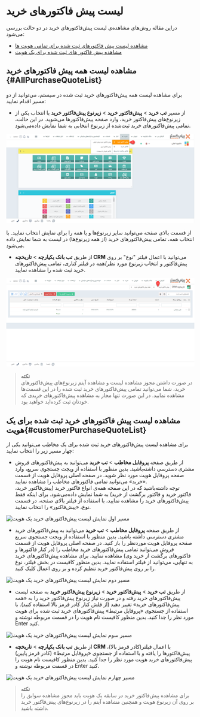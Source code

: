# لیست پیش فاکتورهای خرید
دراین مقاله روش‌های مشاهده‌ی لیست پیش‌فاکتورهای خرید در دو حالت بررسی می‌شود:<br>
- [مشاهده لیست پیش فاکتورهای ثبت شده برای تمامی هویت ها](#AllPurchaseQuoteList)
- [مشاهده پیش فاکتور های ثبت شده برای یک هویت](#customerQuotList)

## مشاهده لیست همه پیش فاکتورهای خرید {#AllPurchaseQuoteList}
برای مشاهده لیست همه پیش‌فاکتورهای خرید ثبت شده در سیستم، می‌توانید از دو مسیر اقدام نمایید:<br>

- از مسیر **تب خرید** > **پیش‌فاکتور خرید** > **زیرنوع پیش‌فاکتور خرید**
با انتخاب یکی از زیرنوع‌های پیش‌فاکتور خرید، وارد صفحه پیش‌فاکتورها می‌شوید. در این حالت، تمامی پیش‌فاکتورهای خرید ثبت‌شده از زیرنوع انتخابی به شما نمایش داده‌می‌شود.<br>


![مسیر اول نمایش لیست فاکتورهای خرید تمامی هویت‌ها](./Images/all-purchase-quote-list-method1.png)

از قسمت بالای صفحه می‌توانید سایر زیرنوع‌ها و یا همه را برای نمایش انتخاب نمایید. با انتخاب همه، تمامی پیش‌فاکتورهای خرید (از همه زیرنوع‌ها) در لیست به شما نمایش داده می‌شود.

- از طریق **تب بانک یکپارچه** > **تاریخچه CRM**  می‌توانید با اعمال فیلتر "نوع" بر روی پیش‌فاکتور و انتخاب زیرنوع مورد نظر/همه در فیلتر کناری، تمامی پیش‌فاکتورهای خرید ثبت شده را مشاهده نمایید.

![مسیر دوم نمایش لیست پیش فاکتورهای تمامی هویت‌ها](./Images/all-purchase-quote-list-method2.png)

> **نکته**<br>
> در صورت داشتن مجوز مشاهده لیست و مشاهده آیتم زیرنوع‌های پیش‌فاکتورهای خرید، شما می‌توانید تمامی پیش‌فاکتورهای خرید ثبت شده را در این قسمت‌ها مشاهده نمایید. در این صورت تنها مجاز به مشاهده پیش‌فاکتورهای خریدی که خودتان ثبت کرده‌اید خواهید بود.<br>

## مشاهده لیست پیش فاکتورهای خرید ثبت شده برای یک هویت{#customerPurchaseQuoteList}
برای مشاهده لیست پیش‌فاکتورهای خرید ثبت شده برای یک مخاطب می‌توانید یکی از چهار مسیر زیر را انتخاب نمایید:<br>

- از طریق صفحه **پروفایل مخاطب** > **تب خرید** می‌توانید به پیش‌فاکتورهای فروش مشتری دسترسی داشته‌باشید. بدین منظور با استفاده از ویجت جستجوی سریع، وارد صفحه پروفایل هویت مورد نظر شوید. در صفحه اصلی پروفایل هویت از قسمت «خرید» می‌توانید تمامی فاکتورهای مخاطب را مشاهده نمایید. <br>
توجه داشته‌باشید که در این صفحه همه‌ی انواع فاکتور خرید (پیش‌فاکتور خرید، فاکتور خرید و فاکتور برگشت از خرید) به شما نمایش داده‌می‌شود. برای اینکه فقط پیش‌فاکتورهای خرید را مشاهده نمایید، با استفاده از فیلتر بالای صفحه، در قسمت نوع، «پیش‌فاکتور» را انتخاب نمایید.<br>
 
![مسیر اول نمایش لیست پیش‌فاکتورهای خرید یک هویت ](./Images/customer-quoate-list-method1.2.8.3.png)

- از طریق صفحه **پروفایل مخاطب** > **تب خرید** می‌توانید به پیش‌فاکتورهای خرید مشتری دسترسی داشته باشید. بدین منظور با استفاده از ویجت جستجوی سریع صفحه پروفایل هویت موردنظر را باز کنید. در صفحه اصلی پروفایل هویت از قسمت فروش می‌توانید تمامی پیش‌فاکتورهای خرید مخاطب را (در کنار ‌فاکتورها و فاکتورهای برگشت از خرید وی) مشاهده نمایید. برای مشاهده پیش‌فاکتورهای خرید به تنهایی، می‌توانید از فیلتر استفاده نمایید. بدین منظور کافیست در بخش فیلتر، نوع را بر روی پیش‌فاکتور خرید تنظیم کرده و بر روی اعمال کلیک کنید. <br>

![مسیر دوم نمایش لیست پیش‌فاکتورهای خرید یک هویت](./Images/customer-quoate-list-method2.2.8.3.png)

- از طریق **تب خرید** > **پیش‌فاکتور خرید** > **زیرنوع پیش‌فاکتور خرید** به صفحه لیست پیش‌فاکتورهای خرید رفته و در صورت نیاز زیرنوع پیش‌فاکتور خرید را به «همه پیش‌فاکتورهای خرید» تغییر دهید (از فلش کنار کادر قرمز بالا استفاده کنید). با استفاده از جستجوی «پروفایل مرتبط» پیش‌فاکتورهای خرید ثبت شده برای هویت مورد نظر را جدا کنید. بدین منظور کافیست نام هویت را در  قسمت مربوطه نوشته و Enter کنید.
 
![مسیر سوم نمایش لیست پیش‌فاکتورهای خرید یک هویت](./Images/customer-quoate-list-method3.2.8.3.png)

- از طریق **تب بانک یکپارچه** > **تاریخچه CRM** با اعمال فیلتر(کادر قرمز بالا)،  پیش‌فاکتورها را یافته  و با استفاده از جستجوی «پروفایل مرتبط» (کادر قرمز پایین) پیش‌فاکتورهای خرید هویت مورد نظر را جدا کنید. بدین منظور کافیست نام هویت را در قسمت مربوطه نوشته و Enter کنید.

![مسیر چهارم نمایش لیست پیش‌فاکتورهای خرید یک هویت](./Images/customer-quoate-list-method4.2.8.3.png)

> **نکته**<br>
> برای مشاهده پیش‌فاکتور خرید در سابقه یک هویت باید مجوز مشاهده سوابق را بر روی آن زیرنوع هویت و همچنین مشاهده آیتم را در زیرنوع‌های پیش‌فاکتور خرید داشته باشید. <br>